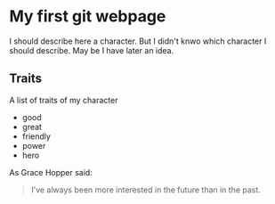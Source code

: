 # My first git webpage

I should describe here a character. But I didn't knwo which character I should describe.
May be I have later an idea.

## Traits
A list of traits of my character
* good
* great
* friendly
* power
* hero

As Grace Hopper said:
> I’ve always been more interested
> in the future than in the past.
